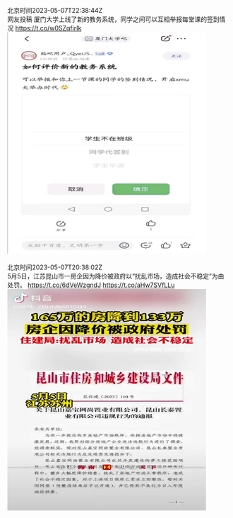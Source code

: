 北京时间2023-05-07T22:38:44Z<br>网友投稿
厦门大学上线了新的教务系统，同学之间可以互相举报每堂课的签到情况 https://t.co/w0SZqfirIk<br><img src='/temp/image/2023/u-Month-5/1655220625353367552_0.jpg' width='450' height='500'><br><br>北京时间2023-05-07T20:38:02Z<br>5月5日，江苏昆山市一房企因为降价被政府以“扰乱市场，造成社会不稳定”为由处罚。 https://t.co/6dVeWzgndJ https://t.co/aHw7SVfLLu<br><img src='/temp/video/2023/u-Month-5/s-Day-07/whyyoutouzhele/1655190251730501633_0.jpg' width='450' height='500'><br><br>